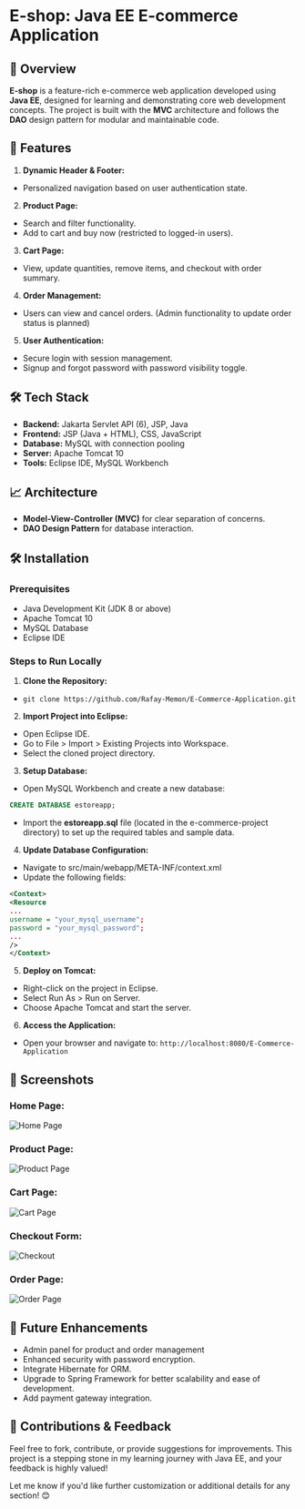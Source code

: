 # E-shop: Java EE E-commerce Application

## 🌟 Overview

**E-shop** is a feature-rich e-commerce web application developed using **Java EE**, designed for learning and demonstrating core web development concepts. The project is built with the **MVC** architecture and follows the **DAO** design pattern for modular and maintainable code.

## 🔑 Features

1.	**Dynamic Header & Footer:** 
- Personalized navigation based on user authentication state.
2.	**Product Page:**
- Search and filter functionality.
- Add to cart and buy now (restricted to logged-in users).
3.	**Cart Page:**
- View, update quantities, remove items, and checkout with order summary.
4.	**Order Management:**
- Users can view and cancel orders. (Admin functionality to update order status is planned)
5.	**User Authentication:**
- Secure login with session management.
- Signup and forgot password with password visibility toggle.

## 🛠 Tech Stack

- **Backend:** Jakarta Servlet API (6), JSP, Java
- **Frontend:** JSP (Java + HTML), CSS, JavaScript
- **Database:** MySQL with connection pooling
- **Server:** Apache Tomcat 10
- **Tools:** Eclipse IDE, MySQL Workbench

## 📈 Architecture

- **Model-View-Controller (MVC)** for clear separation of concerns.
- **DAO Design Pattern** for database interaction.

## 🛠️ Installation

### Prerequisites
- Java Development Kit (JDK 8 or above)
- Apache Tomcat 10
- MySQL Database
- Eclipse IDE

### Steps to Run Locally
1.	**Clone the Repository:**
- `git clone https://github.com/Rafay-Memon/E-Commerce-Application.git `
2.	**Import Project into Eclipse:**
- Open Eclipse IDE.
- Go to File > Import > Existing Projects into Workspace.
- Select the cloned project directory.
3.	**Setup Database:**
- Open MySQL Workbench and create a new database:
``` sql
CREATE DATABASE estoreapp;
```
- Import the **estoreapp.sql** file (located in the e-commerce-project directory) to set up the required tables and sample data.

4.	**Update Database Configuration:**
- Navigate to src/main/webapp/META-INF/context.xml
- Update the following fields:
```xml
<Context>
<Resource
... 
username = "your_mysql_username";
password = "your_mysql_password";
...
/>
</Context>
```
5.	**Deploy on Tomcat:**
- Right-click on the project in Eclipse.
- Select Run As > Run on Server.
- Choose Apache Tomcat and start the server.
6.	**Access the Application:**
- Open your browser and navigate to: `http://localhost:8080/E-Commerce-Application`

## 📸 Screenshots

### Home Page:
![Home Page](/EShop-Application/appscreenshots/homepage.png)

### Product Page:
![Product Page](/EShop-Application/appscreenshots/productpage.png)

### Cart Page:
![Cart Page](/EShop-Application/appscreenshots/cartpage.png)

### Checkout Form:
![Checkout](/EShop-Application/appscreenshots/checkoutpage.png)

### Order Page:
![Order Page](/EShop-Application/appscreenshots/orderpage.png)

## 🚀 Future Enhancements

- Admin panel for product and order management
- Enhanced security with password encryption.
- Integrate Hibernate for ORM.
- Upgrade to Spring Framework for better scalability and ease of development.
- Add payment gateway integration.

## 🤝 Contributions & Feedback

Feel free to fork, contribute, or provide suggestions for improvements. This project is a stepping stone in my learning journey with Java EE, and your feedback is highly valued!

Let me know if you'd like further customization or additional details for any section! 😊
